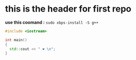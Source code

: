 # this is the header for first repo
**use this coomand :**
`sudo xbps-install -S g++`

```c++
#include <iostream>

int main()
{
  std::cout << " ❤️ \n";
}
```
